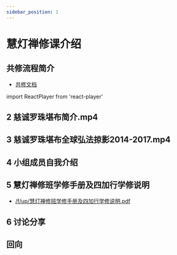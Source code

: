 ```yaml
---
sidebar_position: 1
---
```


# 慧灯禅修课介绍

## 共修流程简介 


- [共修文档](https://docs.google.com/presentation/d/1tE12yVKvlUk8l-EqyimvYv8qppdjyG60ilWuwFDrxSU/edit#slide=id.g9811269e00_0_171)


import ReactPlayer from 'react-player'

## 2 慈诚罗珠堪布简介.mp4  
<ReactPlayer  controls url='https://huidengchanxiu.net/hdv/videos/%e6%85%88%e8%af%9a%e7%bd%97%e7%8f%a0%e5%a0%aa%e5%b8%83%e7%ae%80%e4%bb%8b.mp4' />

## 3 慈诚罗珠堪布全球弘法掠影2014-2017.mp4  

<ReactPlayer id='hdvplayer' light='/img/lamp-hope.png' controls url='https://huidengchanxiu.net/hdv/videos/%e6%85%88%e8%af%9a%e7%bd%97%e7%8f%a0%e5%a0%aa%e5%b8%83%e5%85%a8%e7%90%83%e5%bc%98%e6%b3%95%e6%8e%a0%e5%bd%b12014-2017.mp4' />

## 4 小组成员自我介绍

## 5 慧灯禅修班学修手册及四加行学修说明

- [/f/up/慧灯禅修班学修手册及四加行学修说明.pdf](http://huidengchanxiu.net/hdv/f/up/慧灯禅修班学修手册及四加行学修说明.pdf)

## 6 讨论分享

## 回向